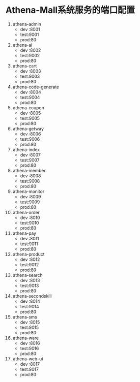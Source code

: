 # Athena-Mall系统服务的端口配置

1. athena-admin
    - dev :8001
    - test:9001
    - prod:80
2. athena-ai
   - dev :8002
   - test:9002
   - prod:80
3. athena-cart
    - dev :8003
    - test:9003
    - prod:80
4. athena-code-generate
    - dev :8004
    - test:9004
    - prod:80
5. athena-coupon
    - dev :8005
    - test:9005
    - prod:80
6. athena-getway
    - dev :8006
    - test:9006
    - prod:80
7. athena-index
    - dev :8007
    - test:9007
    - prod:80
8. athena-member
    - dev :8008
    - test:9008
    - prod:80
9. athena-monitor
    - dev :8009
    - test:9009
    - prod:80
10. athena-order
    - dev :8010
    - test:9010
    - prod:80
11. athena-pay
    - dev :8011
    - test:9011
    - prod:80
12. athena-product
    - dev :8012
    - test:9012
    - prod:80
13. athena-search
    - dev :8013
    - test:9013
    - prod:80
14. athena-secondskill
    - dev :8014
    - test:9014
    - prod:80
15. athena-sms
    - dev :8015
    - test:9015
    - prod:80
16. athena-ware
    - dev :8016
    - test:9016
    - prod:80
17. athena-web-ui
    - dev :8017
    - test:9017
    - prod:80